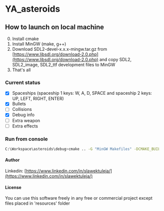 
# YA_asteroids

## How to launch on local machine

0. Install cmake
1. Install MinGW (make, g++)
2. Download SDL2-devel-x.x.x-mingw.tar.gz from [https://www.libsdl.org/download-2.0.php](https://www.libsdl.org/download-2.0.php) and copy SDL2, SDL2_image, SDL2_ttf development files to MinGW
3. That's all


### Current status

- [x] Spaceships (spaceship 1 keys: W, A, D, SPACE and spaceship 2 keys: UP, LEFT, RIGHT, ENTER)
- [x] Bullets
- [ ] Collisions
- [x] Debug info
- [ ] Extra weapon
- [ ] Extra effects  

### Run from console

```bash
C:\Workspace\asteroids\debug>cmake .. -G "MinGW Makefiles" -DCMAKE_BUILD_TYPE=Debug && make -j 4 && asteroids.exe
```

#### Author

Linkedin: [https://www.linkedin.com/in/slawektuleja/](https://www.linkedin.com/in/slawektuleja/)

#### License

You can use this software freely in any free or commercial project except files placed in 'resources' folder
